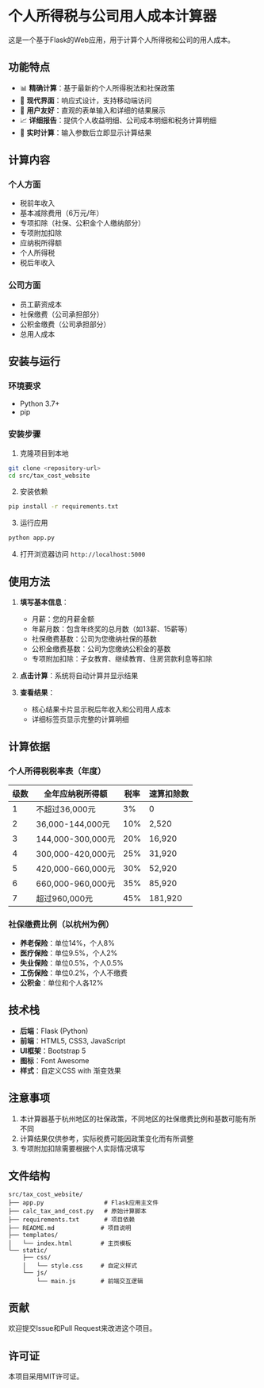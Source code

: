 # 个人所得税与公司用人成本计算器

这是一个基于Flask的Web应用，用于计算个人所得税和公司的用人成本。

## 功能特点

- 📊 **精确计算**：基于最新的个人所得税法和社保政策
- 🎨 **现代界面**：响应式设计，支持移动端访问
- 📱 **用户友好**：直观的表单输入和详细的结果展示
- 📈 **详细报告**：提供个人收益明细、公司成本明细和税务计算明细
- 🔄 **实时计算**：输入参数后立即显示计算结果

## 计算内容

### 个人方面
- 税前年收入
- 基本减除费用（6万元/年）
- 专项扣除（社保、公积金个人缴纳部分）
- 专项附加扣除
- 应纳税所得额
- 个人所得税
- 税后年收入

### 公司方面
- 员工薪资成本
- 社保缴费（公司承担部分）
- 公积金缴费（公司承担部分）
- 总用人成本

## 安装与运行

### 环境要求
- Python 3.7+
- pip

### 安装步骤

1. 克隆项目到本地
```bash
git clone <repository-url>
cd src/tax_cost_website
```

2. 安装依赖
```bash
pip install -r requirements.txt
```

3. 运行应用
```bash
python app.py
```

4. 打开浏览器访问 `http://localhost:5000`

## 使用方法

1. **填写基本信息**：
   - 月薪：您的月薪金额
   - 年薪月数：包含年终奖的总月数（如13薪、15薪等）
   - 社保缴费基数：公司为您缴纳社保的基数
   - 公积金缴费基数：公司为您缴纳公积金的基数
   - 专项附加扣除：子女教育、继续教育、住房贷款利息等扣除

2. **点击计算**：系统将自动计算并显示结果

3. **查看结果**：
   - 核心结果卡片显示税后年收入和公司用人成本
   - 详细标签页显示完整的计算明细

## 计算依据

### 个人所得税税率表（年度）
| 级数 | 全年应纳税所得额 | 税率 | 速算扣除数 |
|-----|-----------------|-----|-----------|
| 1   | 不超过36,000元   | 3%  | 0         |
| 2   | 36,000-144,000元 | 10% | 2,520     |
| 3   | 144,000-300,000元| 20% | 16,920    |
| 4   | 300,000-420,000元| 25% | 31,920    |
| 5   | 420,000-660,000元| 30% | 52,920    |
| 6   | 660,000-960,000元| 35% | 85,920    |
| 7   | 超过960,000元    | 45% | 181,920   |

### 社保缴费比例（以杭州为例）
- **养老保险**：单位14%，个人8%
- **医疗保险**：单位9.5%，个人2%
- **失业保险**：单位0.5%，个人0.5%
- **工伤保险**：单位0.2%，个人不缴费
- **公积金**：单位和个人各12%

## 技术栈

- **后端**：Flask (Python)
- **前端**：HTML5, CSS3, JavaScript
- **UI框架**：Bootstrap 5
- **图标**：Font Awesome
- **样式**：自定义CSS with 渐变效果

## 注意事项

1. 本计算器基于杭州地区的社保政策，不同地区的社保缴费比例和基数可能有所不同
2. 计算结果仅供参考，实际税费可能因政策变化而有所调整
3. 专项附加扣除需要根据个人实际情况填写

## 文件结构

```
src/tax_cost_website/
├── app.py                 # Flask应用主文件
├── calc_tax_and_cost.py   # 原始计算脚本
├── requirements.txt       # 项目依赖
├── README.md             # 项目说明
├── templates/
│   └── index.html        # 主页模板
└── static/
    ├── css/
    │   └── style.css     # 自定义样式
    └── js/
        └── main.js       # 前端交互逻辑
```

## 贡献

欢迎提交Issue和Pull Request来改进这个项目。

## 许可证

本项目采用MIT许可证。 
